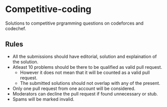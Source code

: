 # Competitive-coding  
Solutions to competitive prgramming questions on codeforces and codechef.

## Rules
- All the submissions should have editorial, solution and explaination of the solution.
- Atleast 10 problems should be there to be qualified as valid pull request. 
  - However it does not mean that it will be counted as a valid pull request.
  - The submitted solutions should not overlap with any of the present.
- Only one pull request from one account will be considered.
- Moderators can decline the pull request if found unnecessary or stub.
- Spams will be marked invalid.  

 
